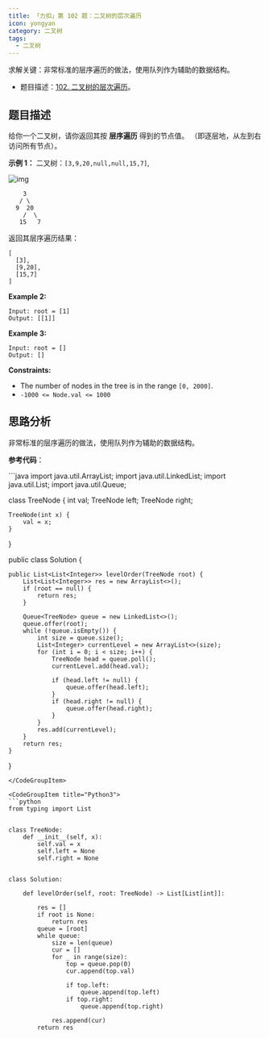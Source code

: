 ```yaml
---
title: 「力扣」第 102 题：二叉树的层次遍历
icon: yongyan
category: 二叉树
tags:
  - 二叉树
---
```


求解关键：非常标准的层序遍历的做法，使用队列作为辅助的数据结构。

- 题目描述：[102. 二叉树的层次遍历](https://leetcode-cn.com/problems/binary-tree-level-order-traversal/)。

## 题目描述

给你一个二叉树，请你返回其按 **层序遍历** 得到的节点值。 （即逐层地，从左到右访问所有节点）。

**示例 1：**
二叉树：`[3,9,20,null,null,15,7]`,

![img](https://assets.leetcode.com/uploads/2021/02/19/tree1.jpg)

```
    3
   / \
  9  20
    /  \
   15   7
```

返回其层序遍历结果：

```
[
  [3],
  [9,20],
  [15,7]
]
```

**Example 2:**

```
Input: root = [1]
Output: [[1]]
```

**Example 3:**

```
Input: root = []
Output: []
```

**Constraints:**

- The number of nodes in the tree is in the range `[0, 2000]`.
- `-1000 <= Node.val <= 1000`

## 思路分析

非常标准的层序遍历的做法，使用队列作为辅助的数据结构。

**参考代码**：

<CodeGroup>
<CodeGroupItem title="Java">
```java
import java.util.ArrayList;
import java.util.LinkedList;
import java.util.List;
import java.util.Queue;

class TreeNode {
int val;
TreeNode left;
TreeNode right;

    TreeNode(int x) {
        val = x;
    }

}

public class Solution {

    public List<List<Integer>> levelOrder(TreeNode root) {
        List<List<Integer>> res = new ArrayList<>();
        if (root == null) {
            return res;
        }

        Queue<TreeNode> queue = new LinkedList<>();
        queue.offer(root);
        while (!queue.isEmpty()) {
            int size = queue.size();
            List<Integer> currentLevel = new ArrayList<>(size);
            for (int i = 0; i < size; i++) {
                TreeNode head = queue.poll();
                currentLevel.add(head.val);

                if (head.left != null) {
                    queue.offer(head.left);
                }
                if (head.right != null) {
                    queue.offer(head.right);
                }
            }
            res.add(currentLevel);
        }
        return res;
    }

}

````
</CodeGroupItem>

<CodeGroupItem title="Python3">
```python
from typing import List


class TreeNode:
    def __init__(self, x):
        self.val = x
        self.left = None
        self.right = None


class Solution:

    def levelOrder(self, root: TreeNode) -> List[List[int]]:

        res = []
        if root is None:
            return res
        queue = [root]
        while queue:
            size = len(queue)
            cur = []
            for _ in range(size):
                top = queue.pop(0)
                cur.append(top.val)

                if top.left:
                    queue.append(top.left)
                if top.right:
                    queue.append(top.right)

            res.append(cur)
        return res
````

</CodeGroupItem>
</CodeGroup>
